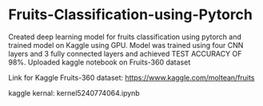 # Fruits-Classification-using-Pytorch
Created deep learning model for fruits classification using pytorch and trained model on Kaggle using GPU.
Model was trained using four CNN layers and 3 fully connected layers and achieved 
TEST ACCURACY OF 98%. 
Uploaded kaggle notebook on Fruits-360 dataset
                                                                     
Link for Kaggle Fruits-360 dataset: https://www.kaggle.com/moltean/fruits


kaggle kernal: kernel5240774064.ipynb                                                                 
                                                                     
                                                                     

